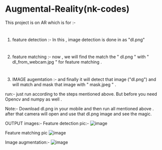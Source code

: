 # Augmental-Reality(nk-codes)
This project is on AR which is for :-
#
1) feature detection :- In this , image detection is done in as "dl.png"
#
2) feature matching :- now , we will find the match the " dl.png " with " dl_from_webcam.jpg " for feature matching .
#
3) IMAGE augemtation :- and finally it will detect that image ("dl.png") and will match and mask that image with " mask.jpeg " .

run:-
just run according to the steps mentioned above. But before you need Opencv and numpy as well .

Note:- Download dl.png in your mobile and then run all mentioned above .
after that camera will open and use that dl.png image and see the magic.

OUTPUT images:-
Feature detection pic:-
![image](https://user-images.githubusercontent.com/89216667/153774873-bb3f971b-10bc-4309-a055-74b92f5e0202.png)

Feature matching pic
![image](https://user-images.githubusercontent.com/89216667/153774892-1212f642-c2b0-4e5f-9c9a-f3b6ca8a1daa.png)

Image augmentation:-
![image](https://user-images.githubusercontent.com/89216667/153774943-c5931795-3d58-402a-9bea-d15b150cd069.png)


